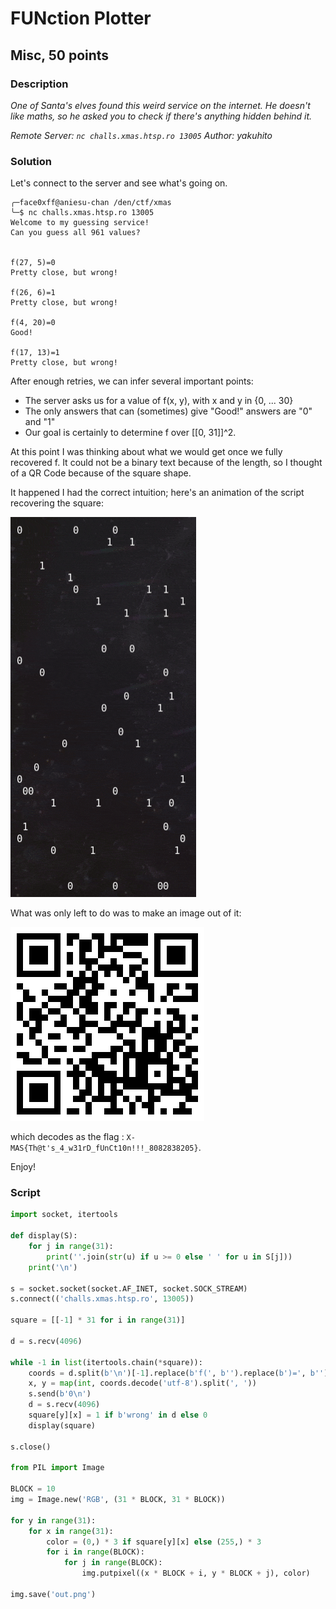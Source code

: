 # FUNction Plotter

## Misc, 50 points

### Description

*One of Santa's elves found this weird service on the internet. He doesn't like maths, so he asked you to check if there's anything hidden behind it.*

*Remote Server: `nc challs.xmas.htsp.ro 13005`*
*Author: yakuhito*

### Solution

Let's connect to the server and see what's going on.

```shell
╭─face0xff@aniesu-chan /den/ctf/xmas  
╰─$ nc challs.xmas.htsp.ro 13005
Welcome to my guessing service!
Can you guess all 961 values?


f(27, 5)=0
Pretty close, but wrong!

f(26, 6)=1
Pretty close, but wrong!

f(4, 20)=0
Good!

f(17, 13)=1
Pretty close, but wrong!
```

After enough retries, we can infer several important points:
* The server asks us for a value of f(x, y), with x and y in {0, ... 30}
* The only answers that can (sometimes) give "Good!" answers are "0" and "1"
* Our goal is certainly to determine f over [[0, 31]]^2.

At this point I was thinking about what we would get once we fully recovered f. It could not be a binary text because of the length, so I thought of a QR Code because of the square shape.

It happened I had the correct intuition; here's an animation of the script recovering the square:

![Retrieving the QR code](fun.gif)

What was only left to do was to make an image out of it:

![The actual QR code](out.png)

which decodes as the flag : `X-MAS{Th@t's_4_w31rD_fUnCt10n!!!_8082838205}`.

Enjoy!

### Script

```python
import socket, itertools

def display(S):
    for j in range(31):
        print(''.join(str(u) if u >= 0 else ' ' for u in S[j]))
    print('\n')

s = socket.socket(socket.AF_INET, socket.SOCK_STREAM)
s.connect(('challs.xmas.htsp.ro', 13005))

square = [[-1] * 31 for i in range(31)]

d = s.recv(4096)

while -1 in list(itertools.chain(*square)):
    coords = d.split(b'\n')[-1].replace(b'f(', b'').replace(b')=', b'')
    x, y = map(int, coords.decode('utf-8').split(', '))
    s.send(b'0\n')
    d = s.recv(4096)
    square[y][x] = 1 if b'wrong' in d else 0
    display(square)

s.close()

from PIL import Image

BLOCK = 10
img = Image.new('RGB', (31 * BLOCK, 31 * BLOCK))

for y in range(31):
    for x in range(31):
        color = (0,) * 3 if square[y][x] else (255,) * 3
        for i in range(BLOCK):
            for j in range(BLOCK):
                img.putpixel((x * BLOCK + i, y * BLOCK + j), color)

img.save('out.png')

```

